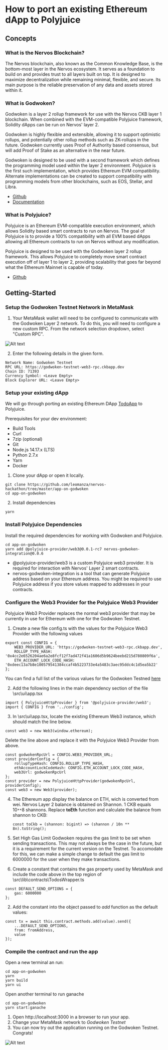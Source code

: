 # How to port an existing Ethereum dApp to Polyjuice

## Concepts
### What is the Nervos Blockchain?
 The Nervos blockchain, also known as the Common Knowledge Base, is the bottom-most layer in the Nervos ecosystem. It serves as a foundation to build on and provides trust to all layers built on top. It is designed to maximize decentralization while remaining minimal, flexible, and secure. Its main purpose is the reliable preservation of any data and assets stored within it.

### What is Godwoken?
Godwoken is a layer 2 rollup framework for use with the Nervos CKB layer 1 blockchain. When combined with the EVM-compatible Polyjuice framework, Solidity dApps can be run on Nervos' layer 2.

Godwoken is highly flexible and extensible, allowing it to support optimistic rollups, and potentially other rollup methods such as ZK-rollups in the future. Godwoken currently uses Proof of Authority based consensus, but will add Proof of Stake as an alternative in the near future.

Godwoken is designed to be used with a second framework which defines the programming model used within the layer 2 environment. Polyjuice is the first such implementation, which provides Ethereum EVM compatibility. Alternate implementations can be created to support compatibility with programming models from other blockchains, such as EOS, Stellar, and Libra.

- [Github](https://github.com/nervosnetwork/godwoken)
- [Documentation](https://github.com/nervosnetwork/godwoken/tree/master/docs)

### What is Polyjuice?
 Polyjuice is an Ethereum EVM-compatible execution environment, which allows Solidity based smart contracts to run on Nervos. 
 The goal of Polyjuice is to provide a 100% compatibility with all EVM based dApps allowing all Ethereum contracts to run on Nervos without any modification.

 Polyjuice is designed to be used with the Godwoken layer 2 rollup framework. This allows Polyjuice to completely move smart contract execution off of layer 1 to layer 2, providing scalability that goes far beyond what the Ethereum Mainnet is capable of today.

 - [Github](https://github.com/nervosnetwork/godwoken-polyjuice)

## Getting-Started

###  Setup the Godwoken Testnet Network in MetaMask
 1. Your MetaMask wallet will need to be configured to communicate with the Godwoken Layer 2 network. To do this, you will need to configure a new custom RPC. From the network selection dropdown, select "Custom RPC".

![Alt text](https://github.com/leomanza/nervos-hackathon/blob/master/task-12/MM_1.png)

 2. Enter the following details in the given form.
 ```
 Network Name: Godwoken Testnet
 RPC URL: https://godwoken-testnet-web3-rpc.ckbapp.dev
 Chain ID: 71393
 Currency Symbol: <Leave Empty>
 Block Explorer URL: <Leave Empty>
 ```
### Setup your existing dApp
 We will go through porting an existing Ethereum DApp [TodoApp](https://github.com/leomanza/nervos-hackathon/tree/master/app-ethereum) to Polyjuice.

 Prerequisites for your dev environment:
 - Build Tools
 - Curl
 - 7zip (optional)
 - Git
 - Node.js 14.17.x (LTS)
 - Python 2.7.x
 - Yarn
 - Docker

 1. Clone your dApp or open it locally.
 ```
 git clone https://github.com/leomanza/nervos-hackathon/tree/master/app-on-godwoken
 cd app-on-godwoken
 ```
 2. Install dependencies
 ```
 yarn
 ```

 ### Install Polyjuice Dependencies
 Install the required dependencies for working with Godwoken and Polyjuice.
  ```
 cd app-on-godwoken
 yarn add @polyjuice-provider/web3@0.0.1-rc7 nervos-godwoken-integration@0.0.6
  ```
 - @polyjuice-provider/web3 is a custom Polyjuice web3 provider. It is required for interaction with Nervos' Layer 2 smart contracts.
 - nervos-godwoken-integration is a tool that can generate Polyjuice address based on your Ethereum address. You might  be required to use Polyjuice address if you store values mapped to addresses in your contracts.

 ### Configure the Web3 Provider for the Polyjuice Web3 Provider
 Polyjuice Web3 Provider replaces the normal web3 provider that may be currently in use for Ethereum with one for the Godwoken Testnet.
 
1. Create a new file config.ts with the values for the Polyjuice Web3 Provider with the following values
```
export const CONFIG = {
    WEB3_PROVIDER_URL: 'https://godwoken-testnet-web3-rpc.ckbapp.dev',
    ROLLUP_TYPE_HASH: '0x4cc2e6526204ae6a2e8fcf12f7ad472f41a1606d5b9624beebd215d780809f6a',
    ETH_ACCOUNT_LOCK_CODE_HASH: '0xdeec13a7b8e100579541384ccaf4b5223733e4a5483c3aec95ddc4c1d5ea5b22'
};
```
 You can find a full list of the various values for the Godwoken Testned [here](https://github.com/jjyr/godwoken-testnet)

2. Add the following lines in the main dependency section of the file \src\ui\app.tsx
```
import { PolyjuiceHttpProvider } from '@polyjuice-provider/web3';
import { CONFIG } from '../config';
```
 
3. In \src\ui\app.tsx, locate the existing Ethereum Web3 instance, which should match the line below. 
```
const web3 = new Web3(window.ethereum);
```
 Delete the line above and replace it with the Polyjuice Web3 Provider from above.
```
const godwokenRpcUrl = CONFIG.WEB3_PROVIDER_URL;
const providerConfig = {
    rollupTypeHash: CONFIG.ROLLUP_TYPE_HASH,
    ethAccountLockCodeHash: CONFIG.ETH_ACCOUNT_LOCK_CODE_HASH,
    web3Url: godwokenRpcUrl
};
const provider = new PolyjuiceHttpProvider(godwokenRpcUrl, providerConfig);
const web3 = new Web3(provider);
```
4. The Ethereum app display the balance on ETH, wich is converted from wei. Nervos Layer 2 balance is obtained on Shannon. 1 CKB equals 10``**``8 shannons.
   Replace **toEth** function and calculate the balance from shannon to CKB:
   ```
   const toCkb = (shannon: bigint) => (shannon / 10n ** 8n).toString();
   ```
5. Set High Gas Limit
Godwoken requires the gas limit to be set when sending transactions. This may not always be the case in the future, but it is a requirement for the current version on the Testnet.
To accomodate for this, we can make a simple change to default the gas limit to 6000000 for the user when they make transactions.

1. Create a constant that contains the gas property used by MetaMask and include the code above in the top region of \src\lib\contracts\TodosWrapper.ts
```
const DEFAULT_SEND_OPTIONS = {
    gas: 6000000
};
```
2. Add the constant into the object passed to *add* function as the default values:
```
const tx = await this.contract.methods.add(value).send({
    ...DEFAULT_SEND_OPTIONS,
    from: fromAddress,
    value
});
```

### Compile the contract and run the app
Open a new terminal an run:
```
cd app-on-godwoken
yarn
yarn build
yarn ui
```
Open another terminal to run ganache
```
cd app-on-godwoken
yarn start:ganache
```

1. Open http://localhost:3000 in a browser to run your app.
2. Change your MetaMask network to *Godwoken Testnet*
3. You can now try out the application running on the Godwoken Testnet. Congrats!

![Alt text](https://github.com/leomanza/nervos-hackathon/blob/master/task-12/app_running.gif)





